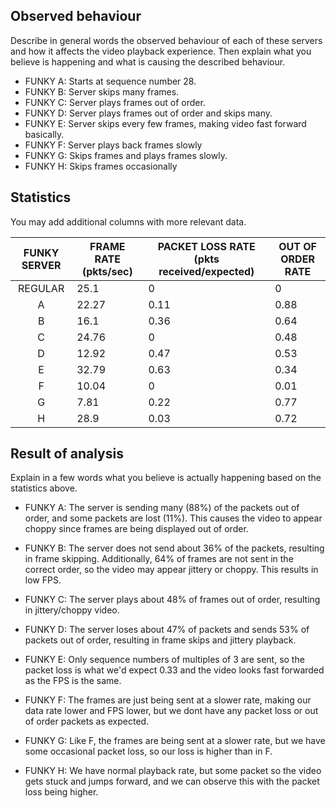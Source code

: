 ## Observed behaviour

Describe in general words the observed behaviour of each of these servers and 
how it affects the video playback experience. Then explain what you believe is
happening and what is causing the described behaviour.

* FUNKY A:
Starts at sequence number 28.
* FUNKY B:
Server skips many frames.
* FUNKY C:
Server plays frames out of order.
* FUNKY D:
Server plays frames out of order and skips many.
* FUNKY E:
Server skips every few frames, making video fast forward basically.
* FUNKY F:
Server plays back frames slowly
* FUNKY G:
Skips frames and plays frames slowly.
* FUNKY H:
Skips frames occasionally

## Statistics

You may add additional columns with more relevant data.

| FUNKY SERVER | FRAME RATE (pkts/sec) | PACKET LOSS RATE (pkts received/expected) | OUT OF ORDER RATE |
|:------------:|-----------------------|-------------------------|--------------|
|  REGULAR     |          25.1         |           0             |      0       |
|      A       |          22.27        |          0.11           |     0.88     |
|      B       |          16.1         |          0.36           |     0.64     |
|      C       |          24.76        |           0             |     0.48     |
|      D       |          12.92        |          0.47           |     0.53     |
|      E       |          32.79        |          0.63           |     0.34     |
|      F       |          10.04        |           0             |     0.01     |
|      G       |           7.81        |          0.22           |     0.77     |
|      H       |          28.9         |          0.03           |     0.72     |


## Result of analysis

Explain in a few words what you believe is actually happening based on the statistics above.

* FUNKY A: The server is sending many (88%) of the packets out of order, and some packets are lost (11%). This causes the video to appear choppy since frames are being displayed out of order.

* FUNKY B: The server does not send about 36% of the packets, resulting in frame skipping. Additionally, 64% of frames are not sent in the correct order, so the video may appear jittery or choppy. This results in low FPS.

* FUNKY C: The server plays about 48% of frames out of order, resulting in jittery/choppy video.

* FUNKY D: The server loses about 47% of packets and sends 53% of packets out of order, resulting in frame skips and jittery playback.

* FUNKY E:
Only sequence numbers of multiples of 3 are sent, so the packet loss is what we'd expect 0.33 and the video looks fast forwarded as the FPS is the same.
* FUNKY F:
The frames are just being sent at a slower rate, making our data rate lower and FPS lower, but we dont have any packet loss or out of order packets as expected.
* FUNKY G:
Like F, the frames are being sent at a slower rate, but we have some occasional packet loss, so our loss is higher than in F.
* FUNKY H:
We have normal playback rate, but some packet so the video gets stuck and jumps forward, and we can observe this with the packet loss being higher.

